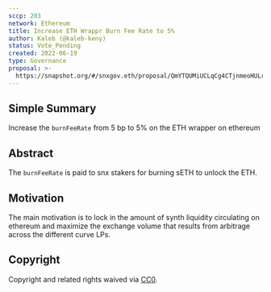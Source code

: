 ```yaml
---
sccp: 203
network: Ethereum
title: Increase ETH Wrappr Burn Fee Rate to 5%
author: Kaleb (@kaleb-keny)
status: Vote_Pending
created: 2022-06-19
type: Governance
proposal: >-
  https://snapshot.org/#/snxgov.eth/proposal/QmYTQUMiUCLqCg4CTjnmeoHULrLaf5fPxc58q6vYugjgRJ
---
```


## Simple Summary

<!--"If you can't explain it simply, you don't understand it well enough." Provide a simplified and layman-accessible explanation of the SCCP.-->

Increase the `burnFeeRate` from 5 bp to 5% on the ETH wrapper on ethereum

## Abstract

<!--A short (~200 word) description of the variable change proposed.-->

The `burnFeeRate` is paid to snx stakers for burning sETH to unlock the ETH.

## Motivation

<!--The motivation is critical for SCCPs that want to update variables within Synthetix. It should clearly explain why the existing variable is not incentive aligned. SCCP submissions without sufficient motivation may be rejected outright.-->

The main motivation is to lock in the amount of synth liquidity circulating on ethereum and maximize the exchange volume that results from arbitrage across the different curve LPs.

## Copyright

Copyright and related rights waived via [CC0](https://creativecommons.org/publicdomain/zero/1.0/).

